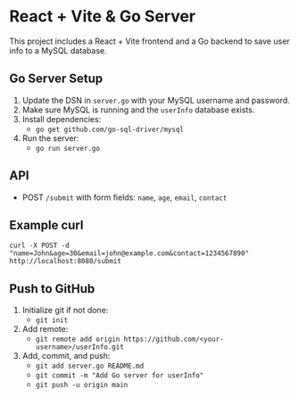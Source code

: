 
# React + Vite & Go Server

This project includes a React + Vite frontend and a Go backend to save user info to a MySQL database.

## Go Server Setup
1. Update the DSN in `server.go` with your MySQL username and password.
2. Make sure MySQL is running and the `userInfo` database exists.
3. Install dependencies:
	- `go get github.com/go-sql-driver/mysql`
4. Run the server:
	- `go run server.go`

## API
- POST `/submit` with form fields: `name`, `age`, `email`, `contact`

## Example curl
```
curl -X POST -d "name=John&age=30&email=john@example.com&contact=1234567890" http://localhost:8080/submit
```

## Push to GitHub
1. Initialize git if not done:
	- `git init`
2. Add remote:
	- `git remote add origin https://github.com/<your-username>/userInfo.git`
3. Add, commit, and push:
	- `git add server.go README.md`
	- `git commit -m "Add Go server for userInfo"`
	- `git push -u origin main`
